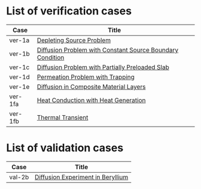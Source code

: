 # List of verification cases

| Case    | Title                                                                  |
| ------- | ---------------------------------------------------------------------- |
| ver-1a  | [Depleting Source Problem](ver-1a.md)                                  |
| ver-1b  | [Diffusion Problem with Constant Source Boundary Condition](ver-1b.md) |
| ver-1c  | [Diffusion Problem with Partially Preloaded Slab](ver-1c.md)           |
| ver-1d  | [Permeation Problem with Trapping](ver-1d.md)                          |
| ver-1e  | [Diffusion in Composite Material Layers](ver-1e.md)                    |
| ver-1fa | [Heat Conduction with Heat Generation](ver-1fa.md)                     |
| ver-1fb | [Thermal Transient](ver-1fb.md)                                        |




# List of validation cases

| Case   | Title                                          |
| ------ | ---------------------------------------------- |
| val-2b | [Diffusion Experiment in Beryllium](val-2b.md) |
